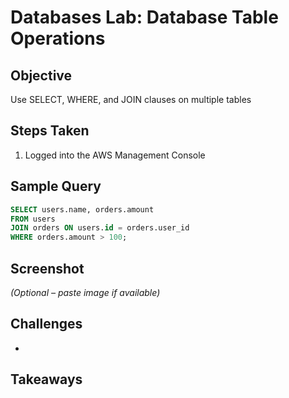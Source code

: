 # Databases Lab: Database Table Operations

## Objective
Use SELECT, WHERE, and JOIN clauses on multiple tables

## Steps Taken
1. Logged into the AWS Management Console

## Sample Query
```sql
SELECT users.name, orders.amount
FROM users
JOIN orders ON users.id = orders.user_id
WHERE orders.amount > 100;
```
## Screenshot
_(Optional – paste image if available)_

## Challenges
- 


## Takeaways


